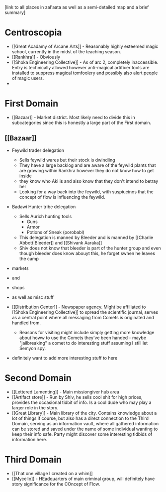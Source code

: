 [link to all places in zal'aata as well as a semi-detailed map and a brief summary]

# Centroscopia
- [[Great Acadamy of Arcane Arts]] - Reasonably highly esteemed magic school, currently in the midst of the teaching season.
- [[Rankhra]] - Obviously
- [[Shoka Engineering Collective]] - As of arc 2, completely inaccessible. Entry is technically allowed however anti-magical artificer tools are installed to suppress magical tomfoolery and possibly also alert people of magic users.
- 

# First Domain
- [[Bazaar]] - Market district. Most likely need to divide this in subcategories since this is honestly a large part of the First domain.
## [[Bazaar]]
- Feywild trader delegation
	- Sells feywild wares but their stock is dwindling
	- They have a large backlog and are aware of the feywild plants that are growing within Rankhra however they do not know how to get inside
	- they know who Aki is and also know that they don't intend to betray her
	- Looking for a way back into the feywild, with suspiucinos that the concept of flow is influencing the feywild.
- Badawi Hunter tribe delegation 
	- Sells Aurich hunting tools
		- Guns
		- Armor
		- Potions of Sneak (porobabl)
	- This delegation is manned by Bleeder and is manned by [[Charlie Abbott|Bleeder]] and [[Shivank Aaraka]]
	- Shiv does not know that bleeder is part of the hunter group and even though bleeder does know abouyt this, he forget swhen he leaves the camp
- markets
- and
- shops
- as well as misc stuff

- [[Distribution Center]] - Newspaper agency. Might be affiliated to [[Shoka Engineering Collective]] to spread the scientific journal, serves as a central point where all messaging from Comets is originated and handled from. 
	- Reasons for visiting might include simply getting more knowledge about howw to use the Comets they've been handed - maybe "jailbreaking" a comet to do interesting stuff assuming I still let Semyon spy.

- definitely want to add more interesting stuff to here


# Second Domain
- [[Lettered Lamenting]] - Main missiongiver hub area
- [[Artifact store]] - Run by Shiv, he sells cool shit for high prices, provides the occasional tidbit of info. Is a cool dude who may play a larger role in the story.
- [[Great Library]] - Main library of the city. Contains knowledge about a lot of things if course, but also has a direct connection to the Third Domain, serving as an information vault, where all gathered information can be stored and saved under the name of some individual wanting to keep their info safe. Party might discover some interesting tidbids of information here.

# Third Domain
- [[That one village I created on a whim]]
- [[Mycelio]] - HEadquarters of main criminal group, will definitely have story significance for the COncept of Flow.
